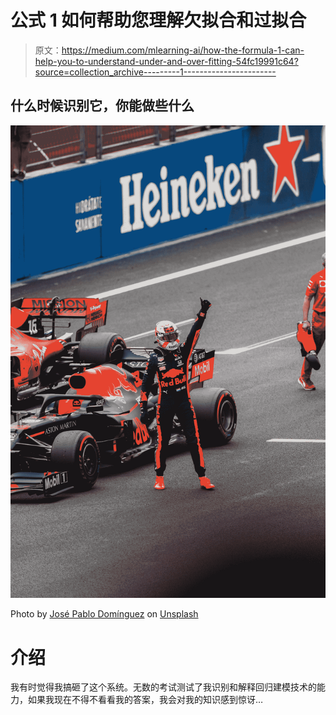 # 公式 1 如何帮助您理解欠拟合和过拟合

> 原文：<https://medium.com/mlearning-ai/how-the-formula-1-can-help-you-to-understand-under-and-over-fitting-54fc19991c64?source=collection_archive---------1----------------------->

## 什么时候识别它，你能做些什么

![](img/be8a1881eeba2ecbe05db0541ad3a365.png)

Photo by [José Pablo Domínguez](https://unsplash.com/@jdomito?utm_source=medium&utm_medium=referral) on [Unsplash](https://unsplash.com?utm_source=medium&utm_medium=referral)

# 介绍

我有时觉得我搞砸了这个系统。无数的考试测试了我识别和解释回归建模技术的能力，如果我现在不得不看看我的答案，我会对我的知识感到惊讶…